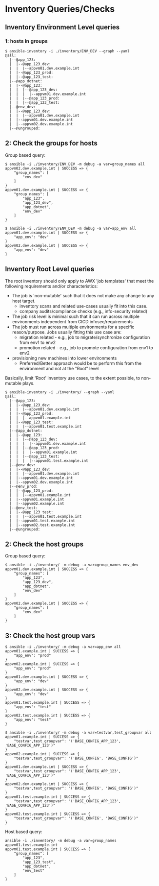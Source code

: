 
# Inventory Queries/Checks 

## Inventory Environment Level queries

### 1: hosts in groups 

```shell
$ ansible-inventory -i ./inventory/ENV_DEV --graph --yaml
@all:
  |--@app_123:
  |  |--@app_123_dev:
  |  |  |--appvm01.dev.example.int
  |  |--@app_123_prod:
  |  |--@app_123_test:
  |--@app_dotnet:
  |  |--@app_123:
  |  |  |--@app_123_dev:
  |  |  |  |--appvm01.dev.example.int
  |  |  |--@app_123_prod:
  |  |  |--@app_123_test:
  |--@env_dev:
  |  |--@app_123_dev:
  |  |  |--appvm01.dev.example.int
  |  |--appvm01.dev.example.int
  |  |--appvm02.dev.example.int
  |--@ungrouped:

```


## 2: Check the groups for hosts  

Group based query:
```shell
$ ansible -i ./inventory/ENV_DEV -m debug -a var=group_names all
appvm02.dev.example.int | SUCCESS => {
    "group_names": [
        "env_dev"
    ]
}
appvm01.dev.example.int | SUCCESS => {
    "group_names": [
        "app_123",
        "app_123_dev",
        "app_dotnet",
        "env_dev"
    ]
}

```

```shell
$ ansible -i ./inventory/ENV_DEV -m debug -a var=app_env all
appvm01.dev.example.int | SUCCESS => {
    "app_env": "dev"
}
appvm02.dev.example.int | SUCCESS => {
    "app_env": "dev"
}
```


## Inventory Root Level queries

The root inventory should only apply to AWX 'job templates' that meet the following requirements and/or characteristics:

- The job is 'non-mutable' such that it does not make any change to any host target. 
  * inventory scans and related use-cases usually fit into this case.
  * company audits/compliance checks (e.g., info-security related)
- The job risk level is minimal such that it can run across multiple environments independent from CICD infosec/requirements
- The job must run across multiple environments for a specific reason/purpose. Jobs usually fitting this use case are:
  * migration related - e.g., job to migrate/synchronize configuration from env1 to env2
  * promotion related - e.g., job to promote configuration from env1 to env2
- provisioning new machines into lower environments 
  * Preferred/Better approach would be to perform this from the environment and not at the "Root" level

Basically, limit 'Root' inventory use cases, to the extent possible, to non-mutable plays.

```shell
$ ansible-inventory -i ./inventory/ --graph --yaml
@all:
  |--@app_123:
  |  |--@app_123_dev:
  |  |  |--appvm01.dev.example.int
  |  |--@app_123_prod:
  |  |  |--appvm01.example.int
  |  |--@app_123_test:
  |  |  |--appvm01.test.example.int
  |--@app_dotnet:
  |  |--@app_123:
  |  |  |--@app_123_dev:
  |  |  |  |--appvm01.dev.example.int
  |  |  |--@app_123_prod:
  |  |  |  |--appvm01.example.int
  |  |  |--@app_123_test:
  |  |  |  |--appvm01.test.example.int
  |--@env_dev:
  |  |--@app_123_dev:
  |  |  |--appvm01.dev.example.int
  |  |--appvm01.dev.example.int
  |  |--appvm02.dev.example.int
  |--@env_prod:
  |  |--@app_123_prod:
  |  |  |--appvm01.example.int
  |  |--appvm01.example.int
  |  |--appvm02.example.int
  |--@env_test:
  |  |--@app_123_test:
  |  |  |--appvm01.test.example.int
  |  |--appvm01.test.example.int
  |  |--appvm02.test.example.int
  |--@ungrouped:

```

## 2: Check the host groups  

Group based query:
```shell
$ ansible -i ./inventory/ -m debug -a var=group_names env_dev
appvm01.dev.example.int | SUCCESS => {
    "group_names": [
        "app_123",
        "app_123_dev",
        "app_dotnet",
        "env_dev"
    ]
}
appvm02.dev.example.int | SUCCESS => {
    "group_names": [
        "env_dev"
    ]
}

```

## 3: Check the host group vars 

```shell
$ ansible -i ./inventory/ -m debug -a var=app_env all
appvm01.example.int | SUCCESS => {
    "app_env": "prod"
}
appvm02.example.int | SUCCESS => {
    "app_env": "prod"
}
appvm01.dev.example.int | SUCCESS => {
    "app_env": "dev"
}
appvm02.dev.example.int | SUCCESS => {
    "app_env": "dev"
}
appvm01.test.example.int | SUCCESS => {
    "app_env": "test"
}
appvm02.test.example.int | SUCCESS => {
    "app_env": "test"
}

```

```shell
$ ansible -i ./inventory/ -m debug -a var=testvar,test_groupvar all
appvm01.example.int | SUCCESS => {
    "testvar,test_groupvar": "('BASE_CONFIG_APP_123', 'BASE_CONFIG_APP_123')"
}
appvm02.example.int | SUCCESS => {
    "testvar,test_groupvar": "('BASE_CONFIG', 'BASE_CONFIG')"
}
appvm01.dev.example.int | SUCCESS => {
    "testvar,test_groupvar": "('BASE_CONFIG_APP_123', 'BASE_CONFIG_APP_123')"
}
appvm02.dev.example.int | SUCCESS => {
    "testvar,test_groupvar": "('BASE_CONFIG', 'BASE_CONFIG')"
}
appvm01.test.example.int | SUCCESS => {
    "testvar,test_groupvar": "('BASE_CONFIG_APP_123', 'BASE_CONFIG_APP_123')"
}
appvm02.test.example.int | SUCCESS => {
    "testvar,test_groupvar": "('BASE_CONFIG', 'BASE_CONFIG')"
}

```


Host based query:
```shell
ansible -i ./inventory/ -m debug -a var=group_names appvm01.test.example.int
appvm01.test.example.int | SUCCESS => {
    "group_names": [
        "app_123",
        "app_123_test",
        "app_dotnet",
        "env_test"
    ]
}
```
